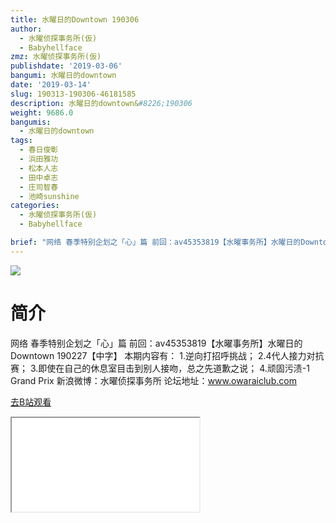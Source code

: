 ```yaml
---
title: 水曜日的Downtown 190306
author:
  - 水曜侦探事务所(仮)
  - Babyhellface
zmz: 水曜侦探事务所(仮)
publishdate: '2019-03-06'
bangumi: 水曜日的downtown
date: '2019-03-14'
slug: 190313-190306-46181585
description: 水曜日的downtown&#8226;190306
weight: 9686.0
bangumis:
  - 水曜日的downtown
tags:
  - 春日俊彰
  - 浜田雅功
  - 松本人志
  - 田中卓志
  - 庄司智春
  - 池崎sunshine
categories:
  - 水曜侦探事务所(仮)
  - Babyhellface

brief: "网络 春季特别企划之「心」篇 前回：av45353819【水曜事务所】水曜日的Downtown 190227【中字】 本期内容有： 1.逆向打招呼挑战； 2.4代人接力对抗赛； 3.即使在自己的休息室目击到别人接吻，总之先道歉之说； 4.顽固污渍-1 Grand Prix 新浪微博：水曜侦探事务所 论坛地址：www.owaraiclub.com"
---
```

![](https://i.imgur.com/QvFxd4I.jpg)
# 简介  
网络
春季特别企划之「心」篇 
前回：av45353819【水曜事务所】水曜日的Downtown 190227【中字】
本期内容有：
1.逆向打招呼挑战；
2.4代人接力对抗赛；
3.即使在自己的休息室目击到别人接吻，总之先道歉之说；
4.顽固污渍-1 Grand Prix
新浪微博：水曜侦探事务所    论坛地址：www.owaraiclub.com  

[去B站观看](https://www.bilibili.com/video/av46181585/)
<div class ="resp-container"><iframe class="testiframe" src="//player.bilibili.com/player.html?aid=46181585"", scrolling="no", allowfullscreen="true" > </iframe></div> 
